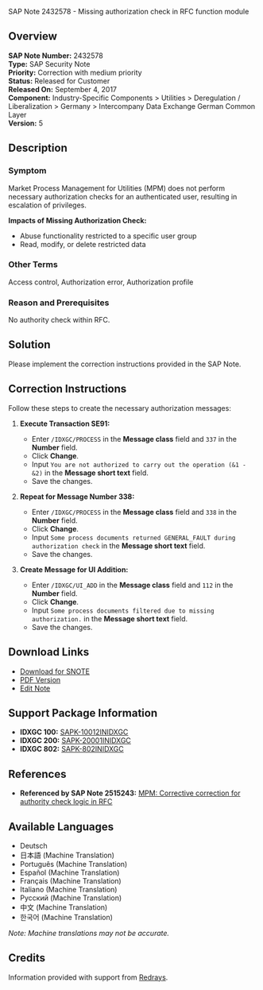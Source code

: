 SAP Note 2432578 - Missing authorization check in RFC function module

## Overview

**SAP Note Number:** 2432578  
**Type:** SAP Security Note  
**Priority:** Correction with medium priority  
**Status:** Released for Customer  
**Released On:** September 4, 2017  
**Component:** Industry-Specific Components > Utilities > Deregulation / Liberalization > Germany > Intercompany Data Exchange German Common Layer  
**Version:** 5  

## Description

### Symptom

Market Process Management for Utilities (MPM) does not perform necessary authorization checks for an authenticated user, resulting in escalation of privileges.

**Impacts of Missing Authorization Check:**
- Abuse functionality restricted to a specific user group
- Read, modify, or delete restricted data

### Other Terms

Access control, Authorization error, Authorization profile

### Reason and Prerequisites

No authority check within RFC.

## Solution

Please implement the correction instructions provided in the SAP Note.

## Correction Instructions

Follow these steps to create the necessary authorization messages:

1. **Execute Transaction SE91:**
   - Enter `/IDXGC/PROCESS` in the **Message class** field and `337` in the **Number** field.
   - Click **Change**.
   - Input `You are not authorized to carry out the operation (&1 - &2)` in the **Message short text** field.
   - Save the changes.

2. **Repeat for Message Number 338:**
   - Enter `/IDXGC/PROCESS` in the **Message class** field and `338` in the **Number** field.
   - Click **Change**.
   - Input `Some process documents returned GENERAL_FAULT during authorization check` in the **Message short text** field.
   - Save the changes.

3. **Create Message for UI Addition:**
   - Enter `/IDXGC/UI_ADD` in the **Message class** field and `112` in the **Number** field.
   - Click **Change**.
   - Input `Some process documents filtered due to missing authorization.` in the **Message short text** field.
   - Save the changes.

## Download Links

- [Download for SNOTE](https://notesdownloads.sap.com/note/0040000019594122017)
- [PDF Version](https://userapps.support.sap.com/sap/support/sfm/notes/print/0002432578?language=en-US&token=ADF57041BE3F6C6D0C230C6315A9CB48)
- [Edit Note](https://me.sap.com/sap/support/notes/edit/0002432578)

## Support Package Information

- **IDXGC 100:** [SAPK-10012INIDXGC](https://me.sap.com/supportpackage/SAPK-10012INIDXGC)
- **IDXGC 200:** [SAPK-20001INIDXGC](https://me.sap.com/supportpackage/SAPK-20001INIDXGC)
- **IDXGC 802:** [SAPK-802INIDXGC](https://me.sap.com/supportpackage/SAPK-802INIDXGC)

## References

- **Referenced by SAP Note 2515243:** [MPM: Corrective correction for authority check logic in RFC](https://me.sap.com/notes/2515243)

## Available Languages

- Deutsch
- 日本語 (Machine Translation)
- Português (Machine Translation)
- Español (Machine Translation)
- Français (Machine Translation)
- Italiano (Machine Translation)
- Русский (Machine Translation)
- 中文 (Machine Translation)
- 한국어 (Machine Translation)

*Note: Machine translations may not be accurate.*

## Credits

Information provided with support from [Redrays](https://redrays.io).